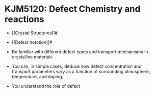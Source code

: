 # KJM5120: Defect Chemistry and reactions

- [[Crystal Structures]]#

- [[Defect notation]]#

- Be familiar with different defect types and transport mechanisms in crystalline materials
- You can, in simple cases, deduce how defect concentration and transport parameters vary as a function of surrounding atmosphere, temperature, and doping.
- You understand the role of defect
